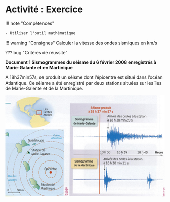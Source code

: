 # Activité : Exercice

!!! note "Compétences"

    - Utiliser l'outil mathématique 

!!! warning "Consignes"
    Calculer la vitesse des ondes sismiques en km/s
    

    
??? bug "Critères de réussite"


**Document 1 Sismogrammes du séisme du 6 février 2008 enregistrés à Marie-Galante et en Martinique**

A 18h37min57s, se produit un séisme dont l’épicentre est situé dans l’océan Atlantique. Ce séisme a été enregistré par deux stations situées sur les îles de Marie-Galente et de la Martinique.

![](pictures/sismogrammeMartinique2008.png)